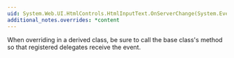 ```yaml
---
uid: System.Web.UI.HtmlControls.HtmlInputText.OnServerChange(System.EventArgs)
additional_notes.overrides: *content
---
```


<p>When overriding <xref href="System.Web.UI.HtmlControls.HtmlInputText.OnServerChange(System.EventArgs)"></xref> in a derived class, be sure to call the base class's <xref href="System.Web.UI.HtmlControls.HtmlInputText.OnServerChange(System.EventArgs)"></xref> method so that registered delegates receive the event.</p>


